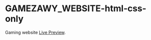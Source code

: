 # GAMEZAWY_WEBSITE-html-css-only
Gaming website
  [Live Preview](https://gamezawy-website-html-css-only.vercel.app/).
